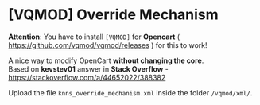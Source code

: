 # [VQMOD] Override Mechanism
**Attention**: You have to install `[VQMOD]` for **Opencart** ( https://github.com/vqmod/vqmod/releases ) for this to work!

A nice way to modify OpenCart **without changing the core**.  
Based on **kevstev01** answer in **Stack Overflow** - https://stackoverflow.com/a/44652022/388382

Upload the file `knns_override_mechanism.xml` inside the folder `/vqmod/xml/`.

